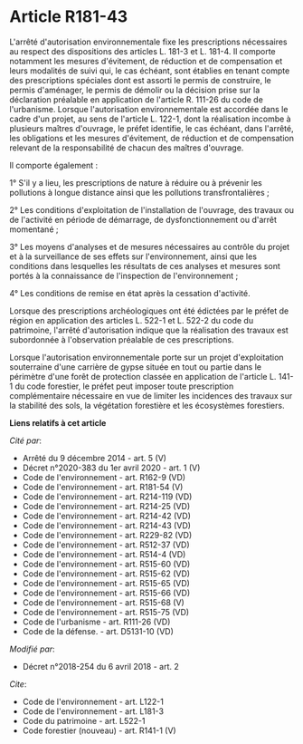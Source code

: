 # Article R181-43

L'arrêté d'autorisation environnementale fixe les prescriptions nécessaires au respect des dispositions des articles L. 181-3
et L. 181-4. Il comporte notamment les mesures d'évitement, de réduction et de compensation et leurs modalités de suivi qui,
le cas échéant, sont établies en tenant compte des prescriptions spéciales dont est assorti le permis de construire, le
permis d'aménager, le permis de démolir ou la décision prise sur la déclaration préalable en application de l'article R.
111-26 du code de l'urbanisme. Lorsque l'autorisation environnementale est accordée dans le cadre d'un projet, au sens de
l'article L. 122-1, dont la réalisation incombe à plusieurs maîtres d'ouvrage, le préfet identifie, le cas échéant, dans
l'arrêté, les obligations et les mesures d'évitement, de réduction et de compensation relevant de la responsabilité de chacun
des maîtres d'ouvrage. 

Il comporte également : 

1° S'il y a lieu, les prescriptions de nature à réduire ou à prévenir les pollutions à longue distance ainsi que les
pollutions transfrontalières ; 

2° Les conditions d'exploitation de l'installation de l'ouvrage, des travaux ou de l'activité en période de démarrage, de
dysfonctionnement ou d'arrêt momentané ; 

3° Les moyens d'analyses et de mesures nécessaires au contrôle du projet et à la surveillance de ses effets sur
l'environnement, ainsi que les conditions dans lesquelles les résultats de ces analyses et mesures sont portés à la
connaissance de l'inspection de l'environnement ; 

4° Les conditions de remise en état après la cessation d'activité. 

Lorsque des prescriptions archéologiques ont été édictées par le préfet de région en application des articles L. 522-1 et L.
522-2 du code du patrimoine, l'arrêté d'autorisation indique que la réalisation des travaux est subordonnée à l'observation
préalable de ces prescriptions. 

Lorsque l'autorisation environnementale porte sur un projet d'exploitation souterraine d'une carrière de gypse située en tout
ou partie dans le périmètre d'une forêt de protection classée en application de l'article L. 141-1 du code forestier, le
préfet peut imposer toute prescription complémentaire nécessaire en vue de limiter les incidences des travaux sur la
stabilité des sols, la végétation forestière et les écosystèmes forestiers.

**Liens relatifs à cet article**

_Cité par_:

  - Arrêté du 9 décembre 2014 - art. 5 (V)
  - Décret n°2020-383 du 1er avril 2020 - art. 1 (V)
  - Code de l'environnement - art. R162-9 (VD)
  - Code de l'environnement - art. R181-54 (V)
  - Code de l'environnement - art. R214-119 (VD)
  - Code de l'environnement - art. R214-25 (VD)
  - Code de l'environnement - art. R214-42 (VD)
  - Code de l'environnement - art. R214-43 (VD)
  - Code de l'environnement - art. R229-82 (VD)
  - Code de l'environnement - art. R512-37 (VD)
  - Code de l'environnement - art. R514-4 (VD)
  - Code de l'environnement - art. R515-60 (VD)
  - Code de l'environnement - art. R515-62 (VD)
  - Code de l'environnement - art. R515-65 (VD)
  - Code de l'environnement - art. R515-66 (VD)
  - Code de l'environnement - art. R515-68 (V)
  - Code de l'environnement - art. R515-75 (VD)
  - Code de l'urbanisme - art. R111-26 (VD)
  - Code de la défense. - art. D5131-10 (VD)

_Modifié par_:

  - Décret n°2018-254 du 6 avril 2018 - art. 2

_Cite_:

  - Code de l'environnement - art. L122-1
  - Code de l'environnement - art. L181-3
  - Code du patrimoine - art. L522-1
  - Code forestier (nouveau) - art. R141-1 (V)

